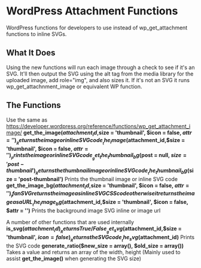 # WordPress Attachment Functions
WordPress functions for developers to use instead of wp_get_attachment functions to inline SVGs.

## What It Does ##
Using the new functions will run each image through a check to see if it's an SVG. It'll then output the SVG using the alt tag from the media library for the uploaded image, add role="img", and also sizes it. If it's not an SVG it runs wp_get_attachnment_image or equivalent WP function.

## The Functions ##
Use the same as https://developer.wordpress.org/reference/functions/wp_get_attachment_image/
__get_the_image($attachment_id,$size = 'thumbnail', $icon = false, $attr = '')__    Returns the image or inline SVG code
__the_image($attachment_id,$size = 'thumbnail', $icon = false, $attr = '')__    Prints the image or inline SVG code
__get_the_thumbnail_bg($post = null, $size = 'post-thumbnail')__    Returns the thumbnail image or inline SVG code
__the_thumbnail_bg($size = 'post-thumbnail')__    Prints the thumbnail image or inline SVG code
__get_the_image_bg($attachment_id,$size = 'thumbnail', $icon = false, $attr = '')__    If an SVG returns the image as inline SVG CSS code otherwise it returns the image as a URL
__the_image_bg($attachment_id,$size = 'thumbnail', $icon = false, $attr = '')__    Prints the background image SVG inline or image url

A number of other functions that are used internally
__is_svg($attachment_id)__   Returns True/False
__get_svg($attachment_id,$size = 'thumbnail', $icon = false)__    Returns the SVG code
__the_svg($attachment_id)__    Prints the SVG code
__generate_ratio($new_size = array(), $old_size = array())__    Takes a value and returns an array of the width, height (Mainly used to assist __get_the_image()__ when generating the SVG size)
